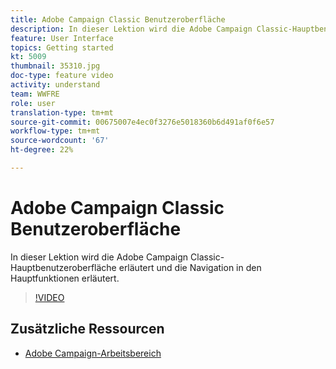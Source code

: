 ```yaml
---
title: Adobe Campaign Classic Benutzeroberfläche
description: In dieser Lektion wird die Adobe Campaign Classic-Hauptbenutzeroberfläche erläutert und die Navigation in den Hauptfunktionen erläutert.
feature: User Interface
topics: Getting started
kt: 5009
thumbnail: 35310.jpg
doc-type: feature video
activity: understand
team: WWFRE
role: user
translation-type: tm+mt
source-git-commit: 00675007e4ec0f3276e5018360b6d491af0f6e57
workflow-type: tm+mt
source-wordcount: '67'
ht-degree: 22%

---
```



# Adobe Campaign Classic Benutzeroberfläche

In dieser Lektion wird die Adobe Campaign Classic-Hauptbenutzeroberfläche erläutert und die Navigation in den Hauptfunktionen erläutert.

>[!VIDEO](https://video.tv.adobe.com/v/35130?quality=12)

## Zusätzliche Ressourcen

* [Adobe Campaign-Arbeitsbereich](https://docs.adobe.com/content/help/de-DE/campaign-classic/using/getting-started/starting-with-adobe-campaign/adobe-campaign-workspace.html)
